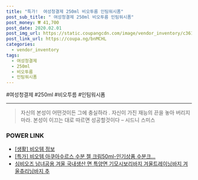 ```yaml
--- 
title: "특가!  여성청결제 250ml 비오투름 인팀워시폼" 
post_sub_title: " 여성청결제 250ml 비오투름 인팀워시폼" 
post_money: ₩ 41,700 
post_date: 2020.02.01 
post_img_url: https://static.coupangcdn.com/image/vendor_inventory/c361/ec9d44e6d0cfef7d96ff5eb43d297494b0b186d5f191549a18ff0db37544.jpg 
post_link_url: https://coupa.ng/bnMCHL 
categories: 
  - vendor_inventory 
tags: 
  - 여성청결제 
  - 250ml 
  - 비오투름 
  - 인팀워시폼 
--- 
```

  #여성청결제 #250ml #비오투름 #인팀워시폼 
<hr> 

> 자신의 본성이 어떤것이든 그에 충실하라 . 자신이 가진 재능의 끈을 놓아 버리지 마라. 본성이 이끄는 대로 따르면 성공할것이다 – 시드니 스미스 


### POWER LINK

* <a href="https://blog.naver.com/santokki14/221772113946" target="_blank"> [생활] 비오템 정보 </a>
* <a href="https://blog.naver.com/an0733/221792069229" target="_blank">[특가] 비오템 아쿠아수르스 수분 젤 크림50ml-인기상품 수분크...</a>
* <a href="https://blog.naver.com/fasyy4321/221786722273" target="_blank">심비오즈 남녀공용 겨울 국내생산 면 특양면 기모시보리바지 겨울트레이닝바지 겨울츄리닝바지 추</a>
